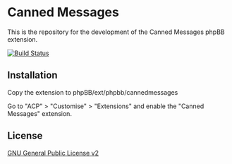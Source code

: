 # Canned Messages

This is the repository for the development of the Canned Messages phpBB extension.

[![Build Status](https://github.com/phpbb-extensions/cannedmessages/actions/workflows/tests.yml/badge.svg)](https://github.com/phpbb-extensions/cannedmessages/actions)

## Installation

Copy the extension to phpBB/ext/phpbb/cannedmessages

Go to "ACP" > "Customise" > "Extensions" and enable the "Canned Messages" extension.

## License

[GNU General Public License v2](license.txt)
